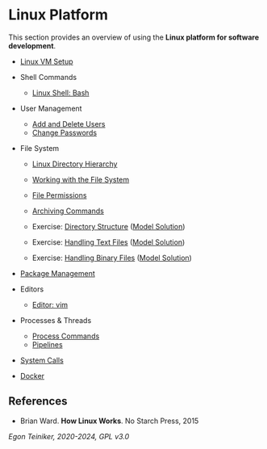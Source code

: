 # Linux Platform

This section provides an overview of using the **Linux platform for software development**.

* [Linux VM Setup](../introduction/setup/Environment-Linux.md)

* Shell Commands
    * [Linux Shell: Bash](shell/README.md)    

* User Management 
    * [Add and Delete Users](user-management/AddAndDeleteUser.md)
    * [Change Passwords](user-management/ChangePassword.md)

* File System
    * [Linux Directory Hierarchy](filesystem/DirectoryHierarchy.md)
    * [Working with the File System](filesystem/FileSystemCommands.md)
    * [File Permissions](filesystem/Permissions.md)
    * [Archiving Commands](filesystem/Archiving.md)

    * Exercise: [Directory Structure](filesystem/directory-structure-exercise/)
        ([Model Solution](filesystem/directory-structure/))
    * Exercise: [Handling Text Files](filesystem/handling-txt-files-exercise/)
        ([Model Solution](filesystem/handling-txt-files))
    * Exercise: [Handling Binary Files](filesystem/handling-bin-files-exercise/)
        ([Model Solution](filesystem/handling-bin-files))

* [Package Management](package-manager/README.md)

* Editors 
    * [Editor: vim](editors/vim.md)

* Processes & Threads
    * [Process Commands](processes/README.md)
    * [Pipelines](processes/pipeline/README.md)

* [System Calls](system-calls)

* [Docker](docker/)

## References

* Brian Ward. **How Linux Works**. No Starch Press, 2015
    

*Egon Teiniker, 2020-2024, GPL v3.0*    
